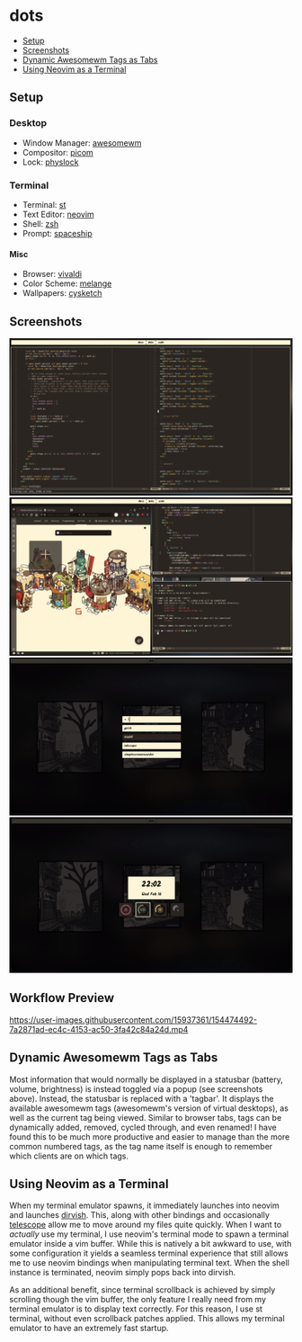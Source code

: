 # dots

- [Setup](#setup)
- [Screenshots](#features)
- [Dynamic Awesomewm Tags as Tabs](#dynamic-awesomewm-tags-as-tabs)
- [Using Neovim as a Terminal](#using-neovim-as-a-terminal)

## Setup

### Desktop

- Window Manager: [awesomewm](https://awesomewm.org/index.html)
- Compositor: [picom](https://github.com/yshui/picom)
- Lock: [physlock](https://github.com/muennich/physlock)

### Terminal

- Terminal: [st](https://st.suckless.org)
- Text Editor: [neovim](https://neovim.io)
- Shell: [zsh](https://www.zsh.org)
- Prompt: [spaceship](https://spaceship-prompt.sh)

#### Misc

- Browser: [vivaldi](https://vivaldi.com)
- Color Scheme: [melange](https://github.com/savq/melange)
- Wallpapers: [cysketch](https://twitter.com/cysketch)

## Screenshots

![screenshot1](https://github.com/bsuth/dots/raw/master/assets/readme1.png)
![screenshot2](https://github.com/bsuth/dots/raw/master/assets/readme2.png)
![screenshot3](https://github.com/bsuth/dots/raw/master/assets/readme3.png)
![screenshot4](https://github.com/bsuth/dots/raw/master/assets/readme4.png)

## Workflow Preview

https://user-images.githubusercontent.com/15937361/154474492-7a2871ad-ec4c-4153-ac50-3fa42c84a24d.mp4

## Dynamic Awesomewm Tags as Tabs

Most information that would normally be displayed in a statusbar (battery, 
volume, brightness) is instead toggled via a popup (see screenshots above). 
Instead, the statusbar is replaced with a 'tagbar'. It displays the available
awesomewm tags (awesomewm's version of virtual desktops), as well as the current 
tag being viewed. Similar to browser tabs, tags can be dynamically added, 
removed, cycled through, and even renamed! I have found this to be much more 
productive and easier to manage than the more common numbered tags, as the tag 
name itself is enough to remember which clients are on which tags.

## Using Neovim as a Terminal

When my terminal emulator spawns, it immediately launches into neovim and 
launches [dirvish](https://github.com/justinmk/vim-dirvish). This, along with
other bindings and occasionally [telescope](https://github.com/nvim-telescope/telescope.nvim)
allow me to move around my files quite quickly. When I want to _actually_ use
my terminal, I use neovim's terminal mode to spawn a terminal emulator inside a
vim buffer. While this is natively a bit awkward to use, with some configuration 
it yields a seamless terminal experience that still allows me to use neovim
bindings when manipulating terminal text. When the shell instance is terminated, 
neovim simply pops back into dirvish.

As an additional benefit, since terminal scrollback is achieved by simply 
scrolling though the vim buffer, the only feature I really need from my terminal
emulator is to display text correctly. For this reason, I use st terminal, 
without even scrollback patches applied. This allows my terminal emulator to 
have an extremely fast startup.
